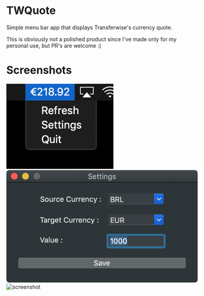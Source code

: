 # TWQuote
Simple menu bar app that displays Transferwise's currency quote.

This is obviously not a polished product since I've made only for my personal use, but PR's are welcome :)

# Screenshots
![screenshot](./Images/menu_example_panel.png)
![screenshot](./Images/menu_example_settings.png)
![screenshot](./Images/menu_example)
